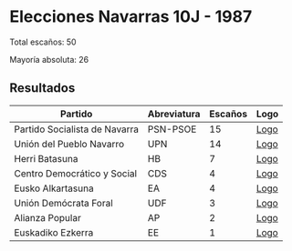 # Elecciones Navarras 10J - 1987

Total escaños: 50

Mayoría absoluta: 26

## Resultados

| Partido | Abreviatura | Escaños | Logo |
| - | - | - | - |
| Partido Socialista de Navarra | PSN-PSOE | 15 | [Logo](https://github.com/playzzz/Pactos/blob/master/Logos/PSOE.jpg?raw=true)
| Unión del Pueblo Navarro | UPN | 14 | [Logo](https://github.com/playzzz/Pactos/blob/master/Logos/UPN.jpg?raw=true)
| Herri Batasuna | HB | 7 | [Logo](https://github.com/playzzz/Pactos/blob/master/Logos/HB.jpg?raw=true)
| Centro Democrático y Social | CDS | 4 | [Logo](https://github.com/playzzz/Pactos/blob/master/Logos/CDS.jpg?raw=true)
| Eusko Alkartasuna | EA | 4 | [Logo](https://github.com/playzzz/Pactos/blob/master/Logos/EA.jpg?raw=true)
| Unión Demócrata Foral | UDF | 3 | [Logo](https://github.com/playzzz/Pactos/blob/master/Logos/UDF.jpg?raw=true)
| Alianza Popular | AP | 2 | [Logo](https://github.com/playzzz/Pactos/blob/master/Logos/AP.jpg?raw=true)
| Euskadiko Ezkerra | EE | 1 | [Logo](https://github.com/playzzz/Pactos/blob/master/Logos/EE.jpg?raw=true)
